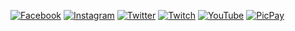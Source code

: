 [![Facebook](https://img.shields.io/badge/-Facebook-936385?style=flat-square&logo=Facebook&logoColor=white)](https://www.facebook.com/limadeacacio2/)
[![Instagram](https://img.shields.io/badge/-Instagram-1fa16d?style=flat-square&logo=Instagram&logoColor=white)](https://www.instagram.com/acaciolima12/)
[![Twitter](https://img.shields.io/badge/-Twitter-555859?style=flat-square&logo=Twitter&logoColor=white)](https://twitter.com/limadeacacio)
[![Twitch](https://img.shields.io/badge/-Twitch-555859?style=flat-square&logo=Twitch&logoColor=white)](https://www.twitch.tv/limazia)
[![YouTube](https://img.shields.io/badge/-YouTube-555859?style=flat-square&logo=YouTube&logoColor=white)](https://www.youtube.com/channel/UC-5N5yRu4-YMCF-fYm5X6Vg)
[![PicPay](https://img.shields.io/badge/-PicPay-555859?style=flat-square&logo=Unknow&logoColor=white)](https://app.picpay.com/user/limazia)
